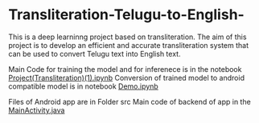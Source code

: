 # Transliteration-Telugu-to-English-
This is a deep learninng project based on transliteration. The aim of this project is to develop an efficient and accurate transliteration system that can be used to convert Telugu text into English text.

Main Code for training the model and for inferenece is in the notebook [Project(Transliteration)(1).ipynb](Project(Transliteration)(1).ipnb) 
Conversion of trained model to android compatible model is in notebook [Demo.ipynb](Demo.ipynb)

Files of Android app are in Folder src
Main code of backend of app in the [MainActivity.java](src/main/java/example/transliteration/MainActivity.java)

